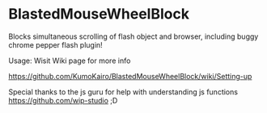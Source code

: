 BlastedMouseWheelBlock
======================

Blocks simultaneous scrolling of flash object and browser, including buggy chrome pepper flash plugin!

Usage:
Wisit Wiki page for more info

https://github.com/KumoKairo/BlastedMouseWheelBlock/wiki/Setting-up

Special thanks to the js guru for help with understanding js functions https://github.com/wip-studio ;D
